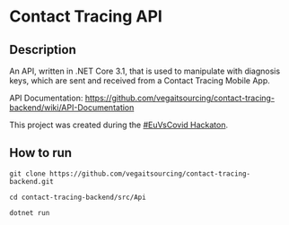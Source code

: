 # Contact Tracing API

## Description

An API, written in .NET Core 3.1, that is used to manipulate with diagnosis keys, which are sent and received from a Contact Tracing Mobile App.

API Documentation: https://github.com/vegaitsourcing/contact-tracing-backend/wiki/API-Documentation

This project was created during the [#EuVsCovid Hackaton](https://euvsvirus.org/).

## How to run

    git clone https://github.com/vegaitsourcing/contact-tracing-backend.git

    cd contact-tracing-backend/src/Api

    dotnet run


